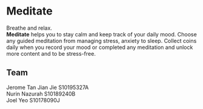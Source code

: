 # Meditate
Breathe and relax. <br />
**Meditate** helps you to stay calm and keep track of your daily mood. Choose any guided meditation from managing stress, anxiety to sleep. Collect coins daily when you record your mood or completed any meditation and unlock more content and to be stress-free.

## Team
Jerome Tan Jian Jie S10195327A <br />
Nurin Nazurah       S10189240B <br />
Joel Yeo            S10178090J <br />
